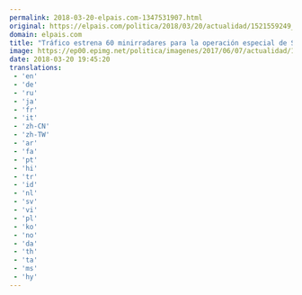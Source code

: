 ```yaml
---
permalink: 2018-03-20-elpais.com-1347531907.html
original: https://elpais.com/politica/2018/03/20/actualidad/1521559249_028080.html#?ref=rss&format=simple&link=link
domain: elpais.com
title: "Tráfico estrena 60 minirradares para la operación especial de Semana Santa"
image: https://ep00.epimg.net/politica/imagenes/2017/06/07/actualidad/1496853817_944655_1496931649_rrss_normal.jpg
date: 2018-03-20 19:45:20
translations: 
 - 'en'
 - 'de'
 - 'ru'
 - 'ja'
 - 'fr'
 - 'it'
 - 'zh-CN'
 - 'zh-TW'
 - 'ar'
 - 'fa'
 - 'pt'
 - 'hi'
 - 'tr'
 - 'id'
 - 'nl'
 - 'sv'
 - 'vi'
 - 'pl'
 - 'ko'
 - 'no'
 - 'da'
 - 'th'
 - 'ta'
 - 'ms'
 - 'hy'
---
```


